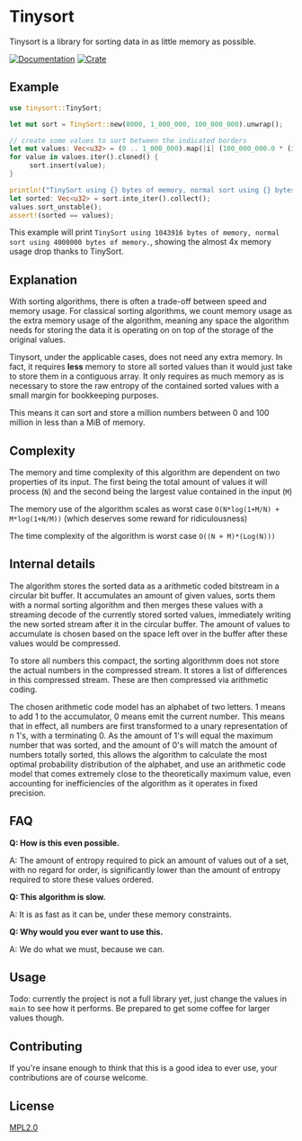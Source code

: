 # Tinysort

Tinysort is a library for sorting data in as little memory as possible.

[![Documentation](https://docs.rs/tinysort/badge.svg)](https://docs.rs/tinysort)
[![Crate](https://img.shields.io/crates/v/tinysort)](https://crates.io/crates/tinysort)

## Example

```rust
use tinysort::TinySort;

let mut sort = TinySort::new(8000, 1_000_000, 100_000_000).unwrap();

// create some values to sort between the indicated borders
let mut values: Vec<u32> = (0 .. 1_000_000).map(|i| (100_000_000.0 * (i as f64 * 0.4567895678).fract()) as u32).collect();
for value in values.iter().cloned() {
     sort.insert(value);
}

println!("TinySort using {} bytes of memory, normal sort using {} bytes of memory.", sort.used_space(), values.len() * std::mem::size_of::<u32>());
let sorted: Vec<u32> = sort.into_iter().collect();
values.sort_unstable();
assert!(sorted == values);
```
This example will print `TinySort using 1043916 bytes of memory, normal sort using 4000000 bytes of memory.`,
showing the almost 4x memory usage drop thanks to TinySort.

## Explanation

With sorting algorithms, there is often a trade-off between speed and memory usage.
For classical sorting algorithms, we count memory usage as the extra memory usage of the algorithm, meaning any space the algorithm
needs for storing the data it is operating on on top of the storage of the original values.

Tinysort, under the applicable cases, does not need any extra memory. In fact, it requires **less** memory to store all sorted values than it would just take to store them in a contiguous array. It only requires as much memory as is necessary to store the raw entropy of the contained sorted values with a small margin for bookkeeping purposes.

This means it can sort and store a million numbers between 0 and 100 million in less than a MiB of memory.

## Complexity

The memory and time complexity of this algorithm are dependent on two properties of its input. The first being the total amount of values it will process (`N`) and the second being the largest value contained in the input (`M`)

The memory use of the algorithm scales as worst case `O(N*log(1+M/N) + M*log(1+N/M))` (which deserves some reward for ridiculousness)

The time complexity of the algorithm is worst case `O((N + M)*(Log(N)))`

## Internal details

The algorithm stores the sorted data as a arithmetic coded bitstream in a circular bit buffer. It accumulates an amount of given values, sorts them with a normal sorting algorithm and then merges these values with a streaming decode of the currently stored sorted values, immediately writing the new sorted stream after it in the circular buffer. The amount of values to accumulate is chosen based on the space left over in the buffer after these values would be compressed.

To store all numbers this compact, the sorting algorithmm does not store the actual numbers in the compressed stream. It stores a list of differences in this compressed stream. These are then compressed via arithmetic coding.

The chosen arithmetic code model has an alphabet of two letters. 1 means to add 1 to the accumulator, 0 means emit the current number. This means that in effect, all numbers are first transformed to a unary representation of n 1's, with a terminating 0. As the amount of 1's will equal the maximum number that was sorted, and the amount of 0's will match the amount of numbers totally sorted, this allows the algorithm to calculate the most optimal probability distribution of the alphabet, and use an arithmetic code model that comes extremely close to the theoretically maximum value, even accounting for inefficiencies of the algorithm as it operates in fixed precision.

## FAQ

**Q: How is this even possible.**

A: The amount of entropy required to pick an amount of values out of a set, with no regard for order, is significantly lower than the amount of entropy required to store these values ordered.

**Q: This algorithm is slow.**

A: It is as fast as it can be, under these memory constraints.

**Q: Why would you ever want to use this.**

A: We do what we must, because we can.

## Usage

Todo: currently the project is not a full library yet, just change the values in `main` to see how it performs. Be prepared to get some coffee for larger values though.

## Contributing

If you're insane enough to think that this is a good idea to ever use, your contributions are of course welcome.

## License

[MPL2.0](https://www.mozilla.org/en-US/MPL/2.0/)
